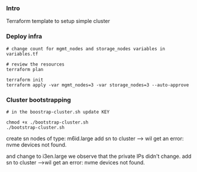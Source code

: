 ### Intro

Terraform template to setup simple cluster

### Deploy infra

```
# change count for mgmt_nodes and storage_nodes variables in variables.tf

# review the resources
terraform plan

terraform init
terraform apply -var mgmt_nodes=3 -var storage_nodes=3 --auto-approve
```

### Cluster bootstrapping

```
# in the boostrap-cluster.sh update KEY

chmod +x ./bootstrap-cluster.sh
./bootstrap-cluster.sh

```


create sn nodes of type: m6id.large
add sn to cluster --> wil get an error: nvme devices not found.

and change to i3en.large
we observe that the private IPs didn't change.
add sn to cluster  -->wil get an error: nvme devices not found.
